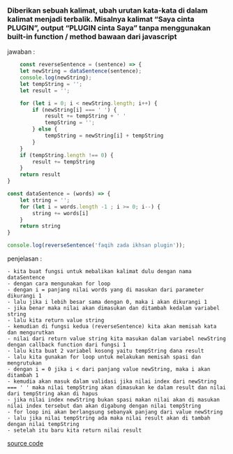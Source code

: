 ### Diberikan sebuah kalimat, ubah urutan kata-kata di dalam kalimat menjadi terbalik. Misalnya kalimat “Saya cinta PLUGIN”, output “PLUGIN cinta Saya” tanpa menggunakan built-in function / method bawaan dari javascript

jawaban :

```javascript
    const reverseSentence = (sentence) => {
    let newString = dataSentence(sentence);
    console.log(newString);
    let tempString = '';
    let result = '';

    for (let i = 0; i < newString.length; i++) {
        if (newString[i] === ' ') {
            result += tempString + ' '
            tempString = '';
        } else {
            tempString = newString[i] + tempString
        }
    }
    if (tempString.length !== 0) {
        result += tempString
    }
    return result
}

const dataSentence = (words) => {
    let string = '';
    for (let i = words.length -1 ; i >= 0; i--) {
        string += words[i]
    }
    return string
}

console.log(reverseSentence('faqih zada ikhsan plugin'));
```

penjelasan :

    - kita buat fungsi untuk mebalikan kalimat dulu dengan nama dataSentence
    - dengan cara mengunakan for loop
    - dengan i = panjang nilai words yang di masukan dari parameter dikurangi 1
    - lalu jika i lebih besar sama dengan 0, maka i akan dikurangi 1
    - jika benar maka nilai akan dimasukan dan ditambah kedalam variabel string
    - lalu kita return value string
    - kemudian di fungsi kedua (reverseSentence) kita akan memisah kata dan mengurutkan
    - nilai dari return value string kita masukan dalam variabel newString dengan callback function dari fungsi 1
    - lalu kita buat 2 variabel kosong yaitu tempString dana result
    - lalu kita gunakan for loop untuk melakukan memisah spasi dan mengrutukan
    - dengan i = 0 jika i < dari panjang value newString, maka i akan ditambah 1
    - kemudia akan masuk dalam validasi jika nilai index dari newString === ' ' maka nilai tempString akan dimasukan ke dalam result dan nilai dari tempString akan di hapus
    - jika nilai index newString bukan spasi makan nilai akan di masukan nilai index tersebut dan akan digabung dengan nilai tempString
    - for loop ini akan berlangsung sebanyak panjang dari value newString
    - lalu jika nilai tempString ada maka nilai result akan di tambah dengan nilai tempString
    - setelah itu baru kita return nilai result

[source code](https://playcode.io/736422/)
